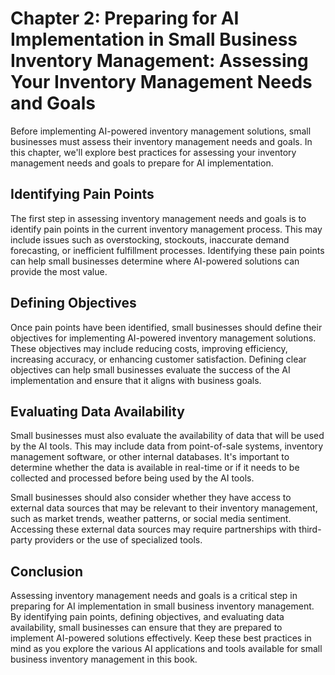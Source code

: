 Chapter 2: Preparing for AI Implementation in Small Business Inventory Management: Assessing Your Inventory Management Needs and Goals
======================================================================================================================================

Before implementing AI-powered inventory management solutions, small businesses must assess their inventory management needs and goals. In this chapter, we'll explore best practices for assessing your inventory management needs and goals to prepare for AI implementation.

Identifying Pain Points
-----------------------

The first step in assessing inventory management needs and goals is to identify pain points in the current inventory management process. This may include issues such as overstocking, stockouts, inaccurate demand forecasting, or inefficient fulfillment processes. Identifying these pain points can help small businesses determine where AI-powered solutions can provide the most value.

Defining Objectives
-------------------

Once pain points have been identified, small businesses should define their objectives for implementing AI-powered inventory management solutions. These objectives may include reducing costs, improving efficiency, increasing accuracy, or enhancing customer satisfaction. Defining clear objectives can help small businesses evaluate the success of the AI implementation and ensure that it aligns with business goals.

Evaluating Data Availability
----------------------------

Small businesses must also evaluate the availability of data that will be used by the AI tools. This may include data from point-of-sale systems, inventory management software, or other internal databases. It's important to determine whether the data is available in real-time or if it needs to be collected and processed before being used by the AI tools.

Small businesses should also consider whether they have access to external data sources that may be relevant to their inventory management, such as market trends, weather patterns, or social media sentiment. Accessing these external data sources may require partnerships with third-party providers or the use of specialized tools.

Conclusion
----------

Assessing inventory management needs and goals is a critical step in preparing for AI implementation in small business inventory management. By identifying pain points, defining objectives, and evaluating data availability, small businesses can ensure that they are prepared to implement AI-powered solutions effectively. Keep these best practices in mind as you explore the various AI applications and tools available for small business inventory management in this book.
